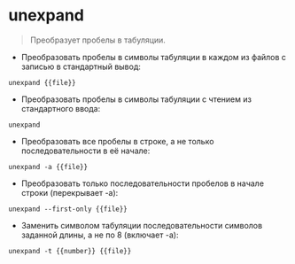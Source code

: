 # unexpand

> Преобразует пробелы в табуляции.

- Преобразовать пробелы в символы табуляции в каждом из файлов с записью в стандартный вывод:

`unexpand {{file}}`

- Преобразовать пробелы в символы табуляции с чтением из стандартного ввода:

`unexpand`

- Преобразовать все пробелы в строке, а не только последовательности в её начале:

`unexpand -a {{file}}`

- Преобразовать только последовательности пробелов в начале строки (перекрывает -a):

`unexpand --first-only {{file}}`

- Заменить символом табуляции последовательности символов заданной длины, а не по 8 (включает -a):

`unexpand -t {{number}} {{file}}`
